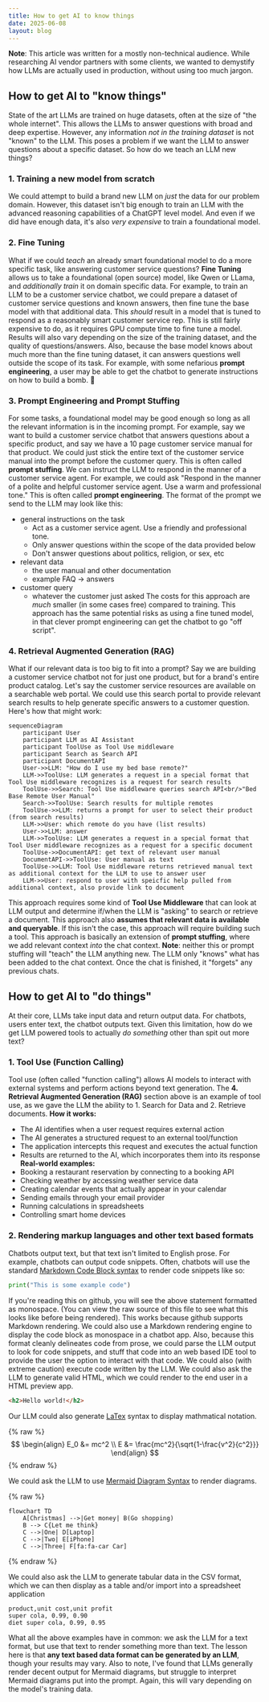 ```yaml
---
title: How to get AI to know things
date: 2025-06-08
layout: blog
---
```


**Note**: This article was written for a mostly non-technical audience. While researching AI vendor partners with some clients, we wanted to demystify how LLMs are actually used in production, without using too much jargon.
 
## How to get AI to "know things"
State of the art LLMs are trained on huge datasets, often at the size of "the whole internet". This allows the LLMs to answer questions with broad and deep expertise. However, any information _not in the training dataset_ is not "known" to the LLM. This poses a problem if we want the LLM to answer questions about a specific dataset.
So how do we teach an LLM new things?

### 1. Training a new model from scratch
We could attempt to build a brand new LLM on _just_ the data for our problem domain. However, this dataset isn't big enough to train an LLM with the advanced reasoning capabilities of a ChatGPT level model.
And even if we did have enough data, it's also _very expensive_ to train a foundational model.

### 2. Fine Tuning
What if we could _teach_ an already smart foundational model to do a more specific task, like answering customer service questions? **Fine Tuning** allows us to take a foundational (open source) model, like Qwen or LLama, and _additionally train_ it on domain specific data.
For example, to train an LLM to be a customer service chatbot, we could prepare a dataset of customer service questions and known answers, then fine tune the base model with that additional data. This _should_ result in a model that is tuned to respond as a reasonably smart customer service rep.
This is still fairly expensive to do, as it requires GPU compute time to fine tune a model. Results will also vary depending on the size of the training dataset, and the quality of questions/answers.
Also, because the base model knows about much more than the fine tuning dataset, it can answers questions well outside the scope of its task. For example, with some nefarious **prompt engineering**, a user may be able to get the chatbot to generate instructions on how to build a bomb. 😬

### 3. Prompt Engineering and Prompt Stuffing
For some tasks, a foundational model may be good enough so long as all the relevant information is in the incoming prompt. 
For example, say we want to build a customer service chatbot that answers questions about a specific product, and say we have a 10 page customer service manual for that product. We could just stick the entire text of the customer service manual into the prompt before the customer query. This is often called **prompt stuffing**. 
We can instruct the LLM to respond in the manner of a customer service agent. For example, we could ask "Respond in the manner of a polite and helpful customer service agent. Use a warm and professional tone." This is often called **prompt engineering**.
The format of the prompt we send to the LLM may look like this:
- general instructions on the task
	- Act as a customer service agent. Use a friendly and professional tone.
	- Only answer questions within the scope of the data provided below
	- Don't answer questions about politics, religion, or sex, etc
- relevant data
	- the user manual and other documentation
	- example FAQ -> answers
- customer query
	- whatever the customer just asked
The costs for this approach are _much_ smaller (in some cases free) compared to training. 
This approach has the same potential risks as using a fine tuned model, in that clever prompt engineering can get the chatbot to go "off script".

### 4. Retrieval Augmented Generation (RAG)
What if our relevant data is too big to fit into a prompt? Say we are building a customer service chatbot not for just one product, but for a brand's entire product catalog. Let's say the customer service resources are available on a searchable web portal. We could use this search portal to provide relevant search results to help generate specific answers to a customer question.
Here's how that might work:
```mermaid
sequenceDiagram 
	participant User 
	participant LLM as AI Assistant 
	participant ToolUse as Tool Use middleware
	participant Search as Search API 
	participant DocumentAPI
	User->>LLM: "How do I use my bed base remote?"
	LLM->>ToolUse: LLM generates a request in a special format that Tool Use middleware recognizes is a request for search results
	ToolUse->>Search: Tool Use middleware queries search API<br/>"Bed Base Remote User Manual" 
	Search->>ToolUse: Search results for multiple remotes
	ToolUse->>LLM: returns a prompt for user to select their product (from search results)
	LLM->>User: which remote do you have (list results)	
	User->>LLM: answer
	LLM->>ToolUse: LLM generates a request in a special format that Tool User middleware recognizes as a request for a specific document
	ToolUse->>DocumentAPI: get text of relevant user manual
	DocumentAPI->>ToolUse: User manual as text
	ToolUse->>LLM: Tool Use middleware returns retrieved manual text as additional context for the LLM to use to answer user
	LLM->>User: respond to user with speicfic help pulled from additional context, also provide link to document
```
This approach requires some kind of **Tool Use Middleware** that can look at LLM output and determine if/when the LLM is "asking" to search or retrieve a document.
This approach also **assumes that relevant data is available and queryable**. If this isn't the case, this approach will require building such a tool.
This approach is basically an extension of **prompt stuffing**, where we add relevant context _into_ the chat context. 
**Note**: neither this or prompt stuffing will "teach" the LLM anything new. The LLM only "knows" what has been added to the chat context. Once the chat is finished, it "forgets" any previous chats.

## How to get AI to "do things"
At their core, LLMs take input data and return output data. For chatbots, users enter text, the chatbot outputs text. Given this limitation, how do we get LLM powered tools to actually _do something_ other than spit out more text?

### 1. Tool Use (Function Calling)
Tool use (often called "function calling") allows AI models to interact with external systems and perform actions beyond text generation. The **4. Retrieval Augmented Generation (RAG)** section above is an example of tool use, as we gave the LLM the ability to 1. Search for Data and 2. Retrieve documents.
**How it works:**
- The AI identifies when a user request requires external action
- The AI generates a structured request to an external tool/function
- The application intercepts this request and executes the actual function
- Results are returned to the AI, which incorporates them into its response
**Real-world examples:**
- Booking a restaurant reservation by connecting to a booking API
- Checking weather by accessing weather service data
- Creating calendar events that actually appear in your calendar
- Sending emails through your email provider
- Running calculations in spreadsheets
- Controlling smart home devices

### 2. Rendering markup languages and other text based formats
Chatbots output text, but that text isn't limited to English prose.
For example, chatbots can output code snippets. Often, chatbots will use the standard [Markdown Code Block syntax](https://www.markdownguide.org/basic-syntax/#code-blocks-1) to render code snippets like so:

```python
print("This is some example code")
```

If you're reading this on github, you will see the above statement formatted as monospace. (You can view the raw source of this file to see what this looks like before being rendered). 
This works because github supports Markdown rendering. We could also use a Markdown rendering engine to display the code block as monospace in a chatbot app. 
Also, because this format cleanly delineates code from prose, we could parse the LLM output to look for code snippets, and stuff that code into an web based IDE tool to provide the user the option to interact with that code. We could also (with extreme caution) execute code written by the LLM.
We could also ask the LLM to generate valid HTML, which we could render to the end user in a HTML preview app.

```HTML
<h2>Hello world!</h2>
```

Our LLM could also generate [LaTex](https://www.wikiwand.com/en/articles/LaTeX) syntax to display mathmatical notation.

{% raw %}
$$
  \begin{align}
    E_0 &= mc^2 \\
    E &= \frac{mc^2}{\sqrt{1-\frac{v^2}{c^2}}}
  \end{align} 
$$
{% endraw %}

We could ask the LLM to use [Mermaid Diagram Syntax](https://mermaid.js.org/intro/syntax-reference.html) to render diagrams.

{% raw %}
```mermaid
flowchart TD
    A[Christmas] -->|Get money| B(Go shopping)
    B --> C{Let me think}
    C -->|One| D[Laptop]
    C -->|Two| E[iPhone]
    C -->|Three| F[fa:fa-car Car]
```
{% endraw %}

We could also ask the LLM to generate tabular data in the CSV format, which we can then display as a table and/or import into a spreadsheet application

```csv
product,unit cost,unit profit
super cola, 0.99, 0.90
diet super cola, 0.99, 0.95
```

What all the above examples have in common: we ask the LLM for a text format, but use that text to render something more than text. The lesson here is that **any text based data format can be generated by an LLM**, though your results may vary. Also to note, I've found that LLMs generally render decent output for Mermaid diagrams, but struggle to interpret Mermaid diagrams put into the prompt. Again, this will vary depending on the model's training data.
